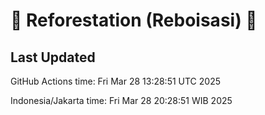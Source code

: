 
# 🌳 Reforestation (Reboisasi) 🌲

## Last Updated

GitHub Actions time: Fri Mar 28 13:28:51 UTC 2025

Indonesia/Jakarta time: Fri Mar 28 20:28:51 WIB 2025
